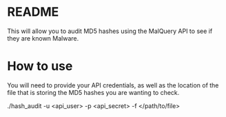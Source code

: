 # README

This will allow you to audit MD5 hashes using the MalQuery API to see if they are known Malware. 

# How to use

You will need to provide your API credentials, as well as the location of the file that is storing the MD5 hashes you are wanting to check.

./hash_audit -u <api_user> -p <api_secret> -f </path/to/file>
